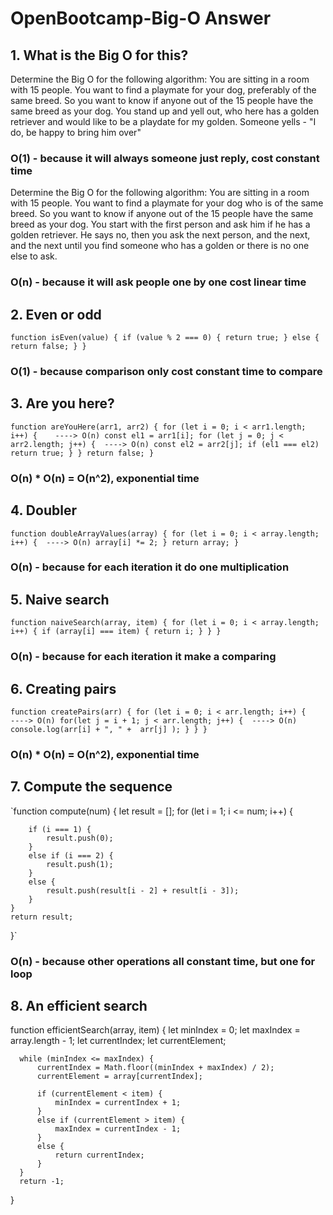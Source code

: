 # OpenBootcamp-Big-O Answer
## 1. What is the Big O for this?
Determine the Big O for the following algorithm: You are sitting in a room with 15 people. You want to find a playmate for your dog, preferably of the same breed. So you want to know if anyone out of the 15 people have the same breed as your dog. You stand up and yell out, who here has a golden retriever and would like to be a playdate for my golden. Someone yells - "I do, be happy to bring him over"
### O(1) - because it will always someone just reply, cost constant time
Determine the Big O for the following algorithm: You are sitting in a room with 15 people. You want to find a playmate for your dog who is of the same breed. So you want to know if anyone out of the 15 people have the same breed as your dog. You start with the first person and ask him if he has a golden retriever. He says no, then you ask the next person, and the next, and the next until you find someone who has a golden or there is no one else to ask.
### O(n) - because it will ask people one by one cost linear time

## 2. Even or odd
`function isEven(value) {
    if (value % 2 === 0) {
        return true;
    }
    else {
        return false;
    }
}﻿﻿`
### O(1) - because comparison only cost constant time to compare

## 3. Are you here?
`function areYouHere(arr1, arr2) {
    for (let i = 0; i < arr1.length; i++) {    ----> O(n)
        const el1 = arr1[i];
        for (let j = 0; j < arr2.length; j++) {  ----> O(n)
            const el2 = arr2[j];
            if (el1 === el2) return true;
        }
    }
    return false;
}`
### O(n) * O(n) = O(n^2), exponential time

## 4. Doubler
`function doubleArrayValues(array) {
    for (let i = 0; i < array.length; i++) {  ----> O(n)
        array[i] *= 2;
    }
    return array;
}`
### O(n) - because for each iteration it do one multiplication

## 5. Naive search
`function naiveSearch(array, item) {
    for (let i = 0; i < array.length; i++) {
        if (array[i] === item) {
            return i;
        }
    }
}`
### O(n) - because for each iteration it make a comparing

## 6. Creating pairs
`function createPairs(arr) {
    for (let i = 0; i < arr.length; i++) {    ----> O(n)
        for(let j = i + 1; j < arr.length; j++) {  ----> O(n)
            console.log(arr[i] + ", " +  arr[j] );
        }
    }
}`
### O(n) * O(n) = O(n^2), exponential time

## 7. Compute the sequence
`function compute(num) {
    let result = [];
    for (let i = 1; i <= num; i++) {

        if (i === 1) {
            result.push(0);
        }
        else if (i === 2) {
            result.push(1);
        }
        else {
            result.push(result[i - 2] + result[i - 3]);
        }
    }
    return result;
}`
### O(n) - because other operations all constant time, but one for loop

## 8. An efficient search
  function efficientSearch(array, item) {
      let minIndex = 0;
      let maxIndex = array.length - 1;
      let currentIndex;
      let currentElement;
  
      while (minIndex <= maxIndex) {
          currentIndex = Math.floor((minIndex + maxIndex) / 2);
          currentElement = array[currentIndex];
  
          if (currentElement < item) {
              minIndex = currentIndex + 1;
          }
          else if (currentElement > item) {
              maxIndex = currentIndex - 1;
          }
          else {
              return currentIndex;
          }
      }
      return -1;
  }
